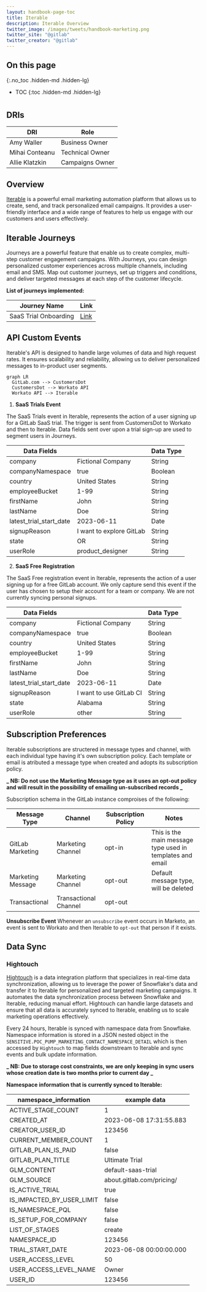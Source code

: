 ```yaml
---
layout: handbook-page-toc
title: Iterable
description: Iterable Overview
twitter_image: /images/tweets/handbook-marketing.png
twitter_site: "@gitlab"
twitter_creator: "@gitlab"
---
```


## On this page

{:.no_toc .hidden-md .hidden-lg}

- TOC
  {:toc .hidden-md .hidden-lg}

# <i class="fab fa-gitlab fa-fw" style="color:rgb(252,109,38); font-size:.85em" aria-hidden="true"></i>


## DRIs

| DRI            | Role            |
| -------------- | --------------- |
| Amy Waller     | Business Owner  |
| Mihai Conteanu | Technical Owner |
| Allie Klatzkin | Campaigns Owner |

## Overview

[Iterable](https://iterable.com/) is a powerful email marketing automation platform that allows us to create, send, and track personalized email campaigns. It provides a user-friendly interface and a wide range of features to help us engage with our customers and users effectively.

## Iterable Journeys

Journeys are a powerful feature that enable us to create complex, multi-step customer engagement campaigns. With Journeys, you can design personalized customer experiences across multiple channels, including email and SMS. Map out customer journeys, set up triggers and conditions, and deliver targeted messages at each step of the customer lifecycle.

**List of journeys implemented:**

| Journey Name          | Link                                                                                    |
| --------------------- | --------------------------------------------------------------------------------------- |
| SaaS Trial Onboarding | [Link](https://app.iterable.com/workflows/361081/edit?mode=beta&workflowType=Published) |

## API Custom Events

Iterable's API is designed to handle large volumes of data and high request rates. It ensures scalability and reliability, allowing us to deliver personalized messages to in-product user segments.

```mermaid
graph LR
  GitLab.com --> CustomersDot
  CustomersDot --> Workato API
  Workato API --> Iterable

```

1. **SaaS Trials Event**

The SaaS Trials event in Iterable, represents the action of a user signing up for a GitLab SaaS trial. The trigger is sent from CustomersDot to Workato and then to Iterable. Data fields sent over upon a trial sign-up are used to segment users in Journeys.

| Data Fields             |                          | Data Type |
| ----------------------- | ------------------------ | --------- |
| company                 | Fictional Company        | String    |
| companyNamespace        | true                     | Boolean   |
| country                 | United States            | String    |
| employeeBucket          | 1-99                     | String    |
| firstName               | John                     | String    |
| lastName                | Doe                      | String    |
| latest_trial_start_date | 2023-06-11               | Date      |
| signupReason            | I want to explore GitLab | String    |
| state                   | OR                       | String    |
| userRole                | product_designer         | String    |

2. **SaaS Free Registration**

The SaaS Free registration event in Iterable, represents the action of a user signing up for a free GitLab account. We only capture send this event if the user has chosen to setup their account for a team or company. We are not currently syncing personal signups.

| Data Fields             |                         | Data Type |
| ----------------------- | ----------------------- | --------- |
| company                 | Fictional Company       | String    |
| companyNamespace        | true                    | Boolean   |
| country                 | United States           | String    |
| employeeBucket          | 1-99                    | String    |
| firstName               | John                    | String    |
| lastName                | Doe                     | String    |
| latest_trial_start_date | 2023-06-11              | Date      | 
| signupReason            | I want to use GitLab CI | String    |
| state                   | Alabama                 | String    |
| userRole                | other                   | String    |

## Subscription Preferences

Iterable subscriptions are structered in message types and channel, with each individual type having it's own subscription policy. Each template or email is atributed a message type when created and adopts its subscription policy.

**_ NB: Do not use the Marketing Message type as it uses an opt-out policy and will result in the possibility of emailing un-subscribed records _**

Subscription schema in the GitLab instance comproises of the following:

| Message Type      | Channel               | Subscription Policy | Notes                                                     |
| ----------------- | --------------------- | ------------------- | --------------------------------------------------------- |
| GitLab Marketing  | Marketing Channel     | opt-in              | This is the main message type used in templates and email |
| Marketing Message | Marketing Channel     | opt-out             | Default message type, will be deleted                     |
| Transactional     | Transactional Channel | opt-out             |                                                           |

**Unsubscribe Event**
Whenever an `unsubscribe` event occurs in Marketo, an event is sent to Workato and then Iterable to `opt-out` that person if it exists.

## Data Sync

### Hightouch

[Hightouch](/handbook/marketing/marketing-operations/hightouch/) is a data integration platform that specializes in real-time data synchronization, allowing us to leverage the power of Snowflake's data and transfer it to Iterable for personalized and targeted marketing campaigns. It automates the data synchronization process between Snowflake and Iterable, reducing manual effort. Hightouch can handle large datasets and ensure that all data is accurately synced to Iterable, enabling us to scale marketing operations effectively.

Every 24 hours, Iterable is synced with namespace data from Snowflake. Namespace information is stored in a JSON nested object in the `SENSITIVE.POC_PUMP_MARKETING_CONTACT_NAMESPACE_DETAIL` which is then accessed by `Hightouch` to map fields downstream to Iterable and sync events and bulk update information.

**_ NB: Due to storage cost constraints, we are only keeping in sync users whose creation date is two months prior to current day _**

**Namespace information that is currently synced to Iterable:**

| namespace_information     |  example data             |
| ------------------------- | ------------------------- |
| ACTIVE_STAGE_COUNT        | 1                         |
| CREATED_AT                | 2023-06-08 17:31:55.883   |
| CREATOR_USER_ID           | 123456                    |
| CURRENT_MEMBER_COUNT      | 1                         |
| GITLAB_PLAN_IS_PAID       | false                     |
| GITLAB_PLAN_TITLE         | Ultimate Trial            |
| GLM_CONTENT               | default-saas-trial        |
| GLM_SOURCE                | about.gitlab.com/pricing/ |
| IS_ACTIVE_TRIAL           | true                      |
| IS_IMPACTED_BY_USER_LIMIT | false                     |
| IS_NAMESPACE_PQL          | false                     |
| IS_SETUP_FOR_COMPANY      | false                     |
| LIST_OF_STAGES            | create                    |
| NAMESPACE_ID              | 123456                    |
| TRIAL_START_DATE          | 2023-06-08 00:00:00.000   |
| USER_ACCESS_LEVEL         | 50                        |
| USER_ACCESS_LEVEL_NAME    | Owner                     |
| USER_ID                   | 123456                    |
